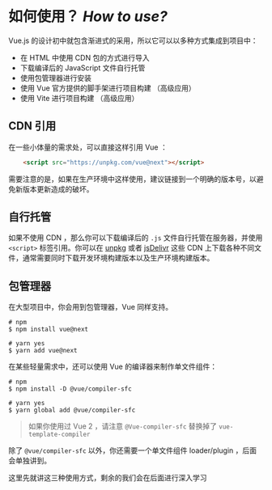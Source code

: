 # 如何使用？ *How to use?*
Vue.js 的设计初中就包含渐进式的采用，所以它可以以多种方式集成到项目中：
- 在 HTML 中使用 CDN 包的方式进行导入
- 下载编译后的 JavaScript 文件自行托管
- 使用包管理器进行安装
- 使用 Vue 官方提供的脚手架进行项目构建 （高级应用）
- 使用 Vite 进行项目构建 （高级应用）

## CDN 引用
在一些小体量的需求处，可以直接这样引用 Vue ：
```html
	<script src="https://unpkg.com/vue@next"></script>
```
需要注意的是，如果在生产环境中这样使用，建议链接到一个明确的版本号，以避免新版本更新造成的破坏。

## 自行托管
如果不使用 CDN ，那么你可以下载编译后的 `.js` 文件自行托管在服务器，并使用`<script>` 标签引用。你可以在 [unpkg](https://unpkg.com/browse/vue@next/dist/) 或者 [jsDelivr](https://cdn.jsdelivr.net/npm/vue@next/dist/) 这些 CDN 上下载各种不同文件，通常需要同时下载开发环境构建版本以及生产环境构建版本。

## 包管理器
在大型项目中，你会用到包管理器，Vue 同样支持。
```shell
# npm
$ npm install vue@next

# yarn yes
$ yarn add vue@next
```
在某些轻量需求中，还可以使用 Vue 的编译器来制作单文件组件：
```shell
# npm
$ npm install -D @vue/compiler-sfc

# yarn yes
$ yarn global add @vue/compiler-sfc
```
> 如果你使用过 Vue 2 ，请注意 `@Vue-compiler-sfc` 替换掉了  `vue-template-compiler`

除了 `@vue/compiler-sfc` 以外，你还需要一个单文件组件 loader/plugin ，后面会单独讲到。

这里先就讲这三种使用方式，剩余的我们会在后面进行深入学习
